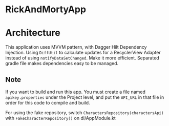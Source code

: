 # RickAndMortyApp

# Architecture
This application uses MVVM pattern, with Dagger Hilt Dependency Injection.
Using `DiffUtil` to calculate updates for a RecyclerView Adapter instead of using `notifyDataSetChanged`. Make it more efficient.
Separated gradle file makes dependencies easy to be managed.

## Note
If you want to build and run this app.
You must create a file named `apikey.properties` under the Project level, and put the `API_URL` in that file in order for this code to compile and build.

For using the fake repository, switch `CharactersRepository(charactersApi)` with `FakeCharacterRepository()` on di/AppModule.kt

